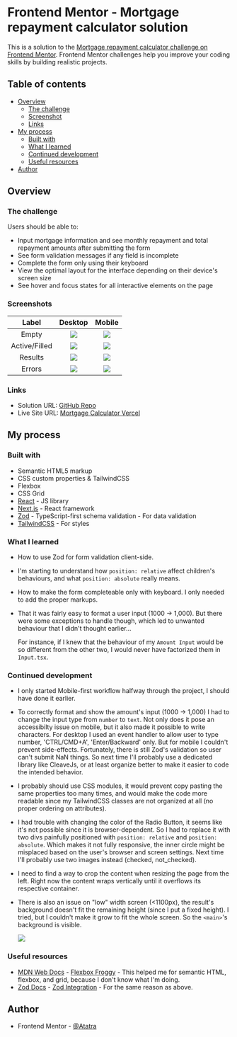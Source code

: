 # Frontend Mentor - Mortgage repayment calculator solution

This is a solution to the [Mortgage repayment calculator challenge on Frontend Mentor](https://www.frontendmentor.io/challenges/mortgage-repayment-calculator-Galx1LXK73). Frontend Mentor challenges help you improve your coding skills by building realistic projects.

## Table of contents

- [Overview](#overview)
  - [The challenge](#the-challenge)
  - [Screenshot](#screenshot)
  - [Links](#links)
- [My process](#my-process)
  - [Built with](#built-with)
  - [What I learned](#what-i-learned)
  - [Continued development](#continued-development)
  - [Useful resources](#useful-resources)
- [Author](#author)

## Overview

### The challenge

Users should be able to:

- Input mortgage information and see monthly repayment and total repayment amounts after submitting the form
- See form validation messages if any field is incomplete
- Complete the form only using their keyboard
- View the optimal layout for the interface depending on their device's screen size
- See hover and focus states for all interactive elements on the page

### Screenshots

|     Label     |              Desktop               |                Mobile                |
| :-----------: | :--------------------------------: | :----------------------------------: |
|     Empty     | ![](./screenshots/desk-empty.png)  | ![](./screenshots/mobile-empty.jpg)  |
| Active/Filled |  ![](./screenshots/desk-fill.png)  |  ![](./screenshots/mobile-fill.jpg)  |
|    Results    | ![](./screenshots/desk-result.png) | ![](./screenshots/mobile-result.jpg) |
|    Errors     | ![](./screenshots/desk-errors.png) | ![](/screenshots/mobile-errors.jpg)  |

### Links

- Solution URL: [GitHub Repo](https://github.com/Atatra/mortgage-calculator)
- Live Site URL: [Mortgage Calculator Vercel](https://mortgage-calculator-rust.vercel.app/)

## My process

### Built with

- Semantic HTML5 markup
- CSS custom properties & TailwindCSS
- Flexbox
- CSS Grid
- [React](https://reactjs.org/) - JS library
- [Next.js](https://nextjs.org/) - React framework
- [Zod](https://zod.dev/) - TypeScript-first schema validation - For data validation
- [TailwindCSS](https://tailwindcss.com/) - For styles

### What I learned

- How to use Zod for form validation client-side.

- I'm starting to understand how `position: relative` affect children's behaviours, and what `position: absolute` really means.

- How to make the form completeable only with keyboard. I only needed to add the proper markups.

- That it was fairly easy to format a user input (1000 -> 1,000). But there were some exceptions to handle though, which led to unwanted behaviour that I didn't thought earlier...

  For instance, if I knew that the behaviour of my `Amount Input` would be so different from the other two, I would never have factorized them in `Input.tsx`.

### Continued development

- I only started Mobile-first workflow halfway through the project, I should have done it earlier.

- To correctly format and show the amount's input (1000 -> 1,000) I had to change the input type from `number` to `text`. Not only does it pose an accessibilty issue on mobile, but it also made it possible to write characters. For desktop I used an event handler to allow user to type number, 'CTRL/CMD+A', 'Enter/Backward' only. But for mobile I couldn't prevent side-effects. Fortunately, there is still Zod's validation so user can't submit NaN things. So next time I'll probably use a dedicated library like CleaveJs, or at least organize better to make it easier to code the intended behavior.

- I probably should use CSS modules, it would prevent copy pasting the same properties too many times, and would make the code more readable since my TailwindCSS classes are not organized at all (no proper ordering on attributes).

- I had trouble with changing the color of the Radio Button, it seems like it's not possible since it is browser-dependent. So I had to replace it with two divs painfully positioned with `position: relative` and `position: absolute`. Which makes it not fully responsive, the inner circle might be misplaced based on the user's browser and screen settings. Next time I'll probably use two images instead (checked, not_checked).

- I need to find a way to crop the content when resizing the page from the left. Right now the content wraps vertically until it overflows its respective container.

- There is also an issue on "low" width screen (<1100px), the result's background doesn't fit the remaining height (since I put a fixed height).
  I tried, but I couldn't make it grow to fit the whole screen. So the `<main>`'s background is visible.

  ![](./screenshots/issue.png)

### Useful resources

- [MDN Web Docs](https://developer.mozilla.org/) - [Flexbox Froggy](https://flexboxfroggy.com/) - This helped me for semantic HTML, flexbox, and grid, because I don't know what I'm doing.
- [Zod Docs](https://zod.dev/) - [Zod Integration](https://www.youtube.com/watch?v=9UCoVM6QhnU) - For the same reason as above.

## Author

- Frontend Mentor - [@Atatra](https://www.frontendmentor.io/profile/Atatra)

